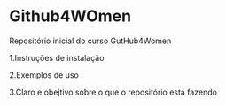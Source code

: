 # Github4WOmen
Repositório inicial do curso GutHub4Women

1.Instruções de instalação  

2.Exemplos de uso  

3.Claro e obejtivo sobre o que o repositório está fazendo

